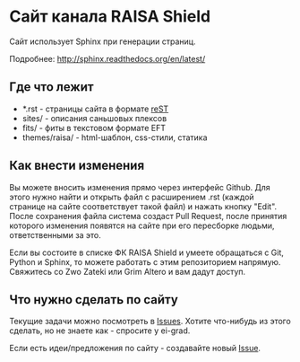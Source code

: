 Сайт канала RAISA Shield
========================

Сайт использует Sphinx при генерации страниц.

Подробнее: http://sphinx.readthedocs.org/en/latest/

Где что лежит
-------------

* \*.rst - страницы сайта в формате [reST](http://docutils.sf.net/rst.html)
* sites/ - описания саньшовых плексов
* fits/ - фиты в текстовом формате EFT
* themes/raisa/ - html-шаблон, css-стили, статика

Как внести изменения
--------------------

Вы можете вносить изменения прямо через интерфейс Github. Для этого нужно найти
и открыть файл с расширением .rst (каждой странице на сайте соответствует такой
файл) и нажать кнопку "Edit". После сохранения файла система создаст Pull
Request, после принятия которого изменения появятся на сайте при его пересборке
людьми, ответственными за это.

Если вы состоите в списке ФК RAISA Shield и умеете обращаться с Git, Python и
Sphinx, то можете работать с этим репозиторием напрямую.
Свяжитесь со Zwo Zateki или Grim Altero и вам дадут доступ.

Что нужно сделать по сайту
--------------------------

Текущие задачи можно посмотреть в [Issues](https://github.com/RAISA-Shield/raisa-shield.github.io/issues).
Хотите что-нибудь из этого сделать, но не знаете как - спросите у ei-grad.

Если есть идеи/предложения по сайту - создавайте новый [Issue](https://github.com/RAISA-Shield/raisa-shield.github.io/issues/new).

